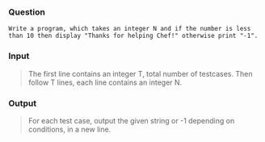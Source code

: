 ### Question
    Write a program, which takes an integer N and if the number is less than 10 then display "Thanks for helping Chef!" otherwise print "-1".

### Input
>The first line contains an integer T, total number of testcases. Then follow T lines, each line contains an integer N.

### Output
>For each test case, output the given string or -1 depending on conditions, in a new line.